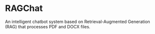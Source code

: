 # RAGChat
 An intelligent chatbot system based on Retrieval-Augmented Generation (RAG) that processes PDF and DOCX files.
